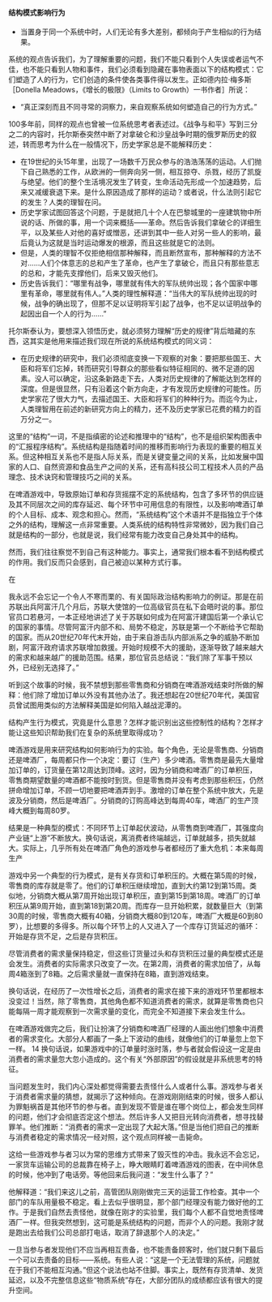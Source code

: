#### 结构模式影响行为

*   当置身于同一个系统中时，人们无论有多大差别，都倾向于产生相似的行为结果。

系统的观点告诉我们，为了理解重要的问题，我们不能只看到个人失误或者运气不佳，也不能只看到人物和事件，我们必须看到隐藏在事物表面以下的结构模式：它们塑造了人的行为，它们创造的条件使各类事件得以发生。正如德内拉·梅多斯［Donella Meadows，《增长的极限》（Limits to Growth）一书作者］所说：

*   “真正深刻而且不同寻常的洞察力，来自观察系统如何塑造自己的行为方式。”

100多年前，同样的观点也曾被一位系统思考者表述过。《战争与和平》写到三分之二的内容时，托尔斯泰突然中断了对拿破仑和沙皇战争时期的俄罗斯历史的叙述，转而思考为什么在一般情况下，历史学家总是不能解释历史：

*   在19世纪的头15年里，出现了一场数千万民众参与的浩浩荡荡的运动。人们抛下自己熟悉的工作，从欧洲的一侧奔向另一侧，相互掠夺、杀戮，经历了凯旋与绝望。他们的整个生活境况发生了转变，生命活动先形成一个加速趋势，后来又减缓衰退下来。是什么原因造成了那样的运动？或者说，什么法则引起它的发生？人类的理智在问。
*   历史学家试图回答这个问题，于是就把几十个人在巴黎城里的一座建筑物中所说的话、所做的事，用一个词来概括——革命。然后告诉我们拿破仑的详细生平，以及某些人对他的喜好或憎恶，还讲到其中一些人对另一些人的影响，最后竟认为这就是当时运动爆发的根源，而且这些就是它的法则。
*   但是，人类的理智不仅拒绝相信那种解释，而且断然宣布，那种解释的方法不对……人们个体意志的总和产生了革命，也产生了拿破仑，而且只有那些意志的总和，才能先支撑他们，后来又毁灭他们。
*   历史告诉我们：“哪里有战争，哪里就有伟大的军队统帅出现；各个国家中哪里有革命，哪里就有伟人。”人类的理性解释道：“当伟大的军队统帅出现的时候，战争的确出现了，但那不足以证明将军引起了战争，也不足以证明战争的起因出自一个人的行为……”

托尔斯泰认为，要想深入领悟历史，就必须努力理解“历史的规律”背后暗藏的东西，这其实是他用来描述我们现在所说的系统结构模式的同义词：

*   在历史规律的研究中，我们必须彻底变换一下观察的对象：要把那些国王、大臣和将军们忘掉，转而研究引导群众的那些看似特征相同的、微不足道的因素。没人可以确定，沿这条新路走下去，人类对历史规律的了解能达到怎样的深度。但是很显然，只有沿着这个新方向走，才有发现历史规律的可能性。历史学家花了很大力气，去描述国王、大臣和将军们的种种行为。而迄今为止，人类理智用在前述的新研究方向上的精力，还不及历史学家已花费的精力的百万分之一。

这里的“结构”一词，不是指缜密的论述和推理中的“结构”，也不是组织架构图表中的“汇报程序结构”。系统结构是指随着时间的推移而影响行为表现的重要的相互关系。但这种相互关系也不是指人际关系，而是关键变量之间的关系，比如发展中国家的人口、自然资源和食品生产之间的关系，还有高科技公司工程技术人员的产品理念、技术诀窍和管理技巧之间的关系。

在啤酒游戏中，导致原始订单和存货摇摆不定的系统结构，包含了多环节的供应链及其不同层次之间的库存延迟、每个环节中可用信息的有限性，以及影响啤酒订单的个人目标、成本、观念和担心。然而，“系统结构”这个术语并不是指独立于个体之外的结构，理解这一点非常重要。人类系统的结构特性非常微妙，因为我们自己就是结构的一部分，也就是说，我们经常有能力改变自己身处其中的结构。

然而，我们往往察觉不到自己有这种能力。事实上，通常我们根本看不到结构模式的作用。我们反而只会感到，自己被迫以某种方式行事。

在

我永远不会忘记一个令人不寒而栗的、有关国际政治结构影响力的例证。那是在前苏联出兵阿富汗几个月后，苏联大使馆的一位高级官员在私下会晤时说的事。那位官员口若悬河，一本正经地讲述了关于苏联如何成为在阿富汗建国后第一个承认它的国家的事情。尽管阿富汗内部不和、局势不稳定，苏联是第一个不断给予它帮助的国家。而从20世纪70年代末开始，由于来自游击队内部派系之争的威胁不断加剧，阿富汗政府请求苏联增加救援。开始时规模不大的援助，逐渐导致了越来越大的需求和越来越广的援助范围。结果，那位官员总结说：“我们除了军事干预以外，已经别无选择了。”

听到这个故事的时候，我不禁想到那些零售商和分销商在啤酒游戏结束时所做的解释：他们除了增加订单以外没有其他办法了。我还想起在20世纪70年代，美国官员曾试图用类似的方法解释美国是如何陷入越战泥潭的。

结构产生行为模式，究竟是什么意思？怎样才能识别出这些控制性的结构？怎样才能让这些知识帮助我们在复杂的系统里取得成功？

啤酒游戏是用来研究结构如何影响行为的实验。每个角色，无论是零售商、分销商还是啤酒厂，每周都只作一个决定：要订（生产）多少啤酒。零售商是最先大量增加订单的，订货量在第12周达到顶峰。这时，因为分销商和啤酒厂的订单积压，零售商期望数量的啤酒都不能按时到货。但是零售商并没有考虑到那些积压，仍然拼命增加订单，不顾一切地要把啤酒弄到手。激增的订单在整个系统中放大，先是波及分销商，然后是啤酒厂。分销商的订购高峰达到每周40车，啤酒厂的生产顶峰大概到每周80罗。

结果是一种典型的模式：不同环节上订单起伏波动，从零售商到啤酒厂，其强度向产业链“上游”不断放大。换句话说，离消费者终端越远，订单就越多，损失就越大。实际上，几乎所有处在啤酒厂角色的游戏参与者都经历了重大危机：本来每周生产

游戏中另一个典型的行为模式，是有关存货和订单积压的。大概在第5周的时候，零售商的库存就是零了。他们的订单积压继续增加，直到大约第12到第15周。类似地，分销商大概从第7周开始出现订单积压，直到第15到第18周。啤酒厂的订单积压从第9周开始，直到第18到第20周。而库存一旦开始积累，就数量巨大（到第30周的时候，零售商大概有40箱，分销商大概80到120车，啤酒厂大概是60到80罗），比想要的多得多。所以每个环节上的人又进入了一个库存订货延迟的循环：开始是存货不足，之后是存货积压。

尽管消费者的需求量保持稳定，但这些订货量过头和存货积压过量的典型模式还是会发生。消费者的实际需求只改变了一次。在第2周，消费者的需求加倍了，从每周4箱涨到了8箱。之后需求量就一直保持在8箱，直到游戏结束。

换句话说，在经历了一次性增长之后，消费者的需求在接下来的游戏环节里都根本没变过！当然，除了零售商，其他角色都不知道消费者的需求，就算是零售商也只能每隔一周才能观察到一次需求量的变化，而完全不知道接下来会发生什么。

在啤酒游戏做完之后，我们让扮演了分销商和啤酒厂经理的人画出他们想象中消费者的需求变化。大部分人都画了一条上下波动的曲线，就像他们的订单量忽上忽下一样。 14 换句话说，如果游戏中的订单量时涨时落，参与者就会假设这一定是由消费者的需求量忽大忽小造成的。这个有关“外部原因”的假设就是非系统思考的特征。

当问题发生时，我们内心深处都觉得需要去责怪什么人或者什么事。游戏参与者关于消费者需求量的猜想，就揭示了这种倾向。在游戏刚刚结束的时候，很多人都认为罪魁祸首是其他环节的参与者。直到发现不管是谁在哪个岗位上，都会发生同样的问题，他们才会彻底否定这个想法。然后许多人又把目光转向消费者，想寻找替罪羊。他们推断：“消费者的需求一定出现了大起大落。”但是当他们把自己的推断与消费者稳定的需求情况一经对照，这个观点同样被一击毙命。

这给一些游戏参与者习以为常的思维方式带来了毁灭性的冲击。我永远不会忘记，一家货车运输公司的总裁靠在椅子上，睁大眼睛盯着啤酒游戏的图表，在中间休息的时候，他冲到了电话旁。等他回来后我问道：“发生什么事了？”

他解释道：“我们来这儿之前，高管团队刚刚做完三天的运营工作检查。其中一个部门的车队用量极不稳定。看上去似乎很明显，那个部门经理没有能力做好他的工作。于是我们自然去责怪他，就像在刚才的实验里，我们每个人都不自觉地责怪啤酒厂一样。但我突然想到，这可能是系统结构的问题，而非个人的问题。我刚才就是跑出去给我们公司总部打电话，取消了辞退那个人的决定。”

一旦当参与者发现他们不应当再相互责备，也不能责备顾客时，他们就只剩下最后一个可以去责备的目标——系统。有些人说：“这是一个无法管理的系统，问题就在于我们不能相互沟通。”但这个说法也站不住脚。事实上，既然有存货清单、发货延迟，以及不完整信息这些“物质系统”存在，大部分团队的成绩都应该有很大的提升空间。